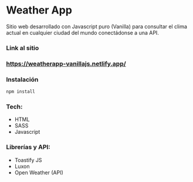 # Weather App

Sitio web desarrollado con Javascript puro (Vanilla) para consultar el clima actual en cualquier
ciudad del mundo conectádonse a una API.

### Link al sitio
### https://weatherapp-vanillajs.netlify.app/

### Instalación

```sh
npm install
```

### Tech: 

- HTML
- SASS
- Javascript

### Librerías y API: 
- Toastify JS
- Luxon
- Open Weather (API)